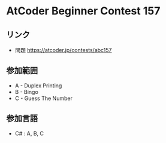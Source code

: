 # AtCoder Beginner Contest 157
## リンク
- 問題 https://atcoder.jp/contests/abc157
## 参加範囲
- A - Duplex Printing
- B - Bingo
- C - Guess The Number
## 参加言語
- C# : A, B, C